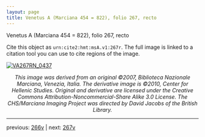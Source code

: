 ```yaml
---
layout: page
title: Venetus A (Marciana 454 = 822), folio 267, recto
---
```


Venetus A (Marciana 454 = 822), folio 267, recto

Cite this object as `urn:cite2:hmt:msA.v1:267r`.  The full image is linked to a citation tool you can use to cite regions of the image.

[![VA267RN_0437](http://www.homermultitext.org/iipsrv?IIIF=/project/homer/pyramidal/deepzoom/hmt/vaimg/2017a/VA267RN_0437.tif/full/800,/0/default.jpg)](http://www.homermultitext.org/ict2/?urn=urn:cite2:hmt:vaimg.2017a:VA267RN_0437) 

<p style="text-align: center; font-style: italic;">This image was derived from an original ©2007, Biblioteca Nazionale Marciana, Venezia, Italia. The derivative image is ©2010, Center for Hellenic Studies. Original and derivative are licensed under the Creative Commons Attribution-Noncommercial-Share Alike 3.0 License. The CHS/Marciana Imaging Project was directed by David Jacobs of the British Library.</p>

---

previous: [266v](../266v/) | next: [267v](../267v/)